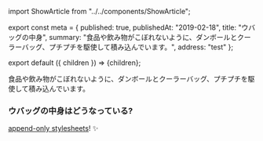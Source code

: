 import ShowArticle from "../../components/ShowArticle";

export const meta = {
  published: true,
  publishedAt: "2019-02-18",
  title: "ウバッグの中身",
  summary:
    "食品や飲み物がこぼれないように、ダンボールとクーラーバッグ、プチプチを駆使して積み込んでいます。",
  address: "test"
};

export default ({ children }) => <ShowArticle meta={meta}>{children}</ShowArticle>;

食品や飲み物がこぼれないように、ダンボールとクーラーバッグ、プチプチを駆使して積み込んでいます。

### ウバッグの中身はどうなっている?

[append-only stylesheets](https://css-tricks.com/oh-no-stylesheet-grows-grows-grows-append-stylesheet-problem/)! ✨